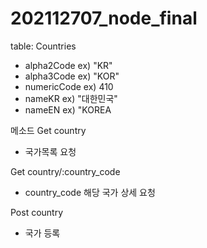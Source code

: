 # 202112707_node_final
 
 table: Countries
 - alpha2Code   ex) "KR"
 - alpha3Code  ex) "KOR"
 - numericCode ex) 410
 - nameKR      ex) "대한민국"
 - nameEN      ex) "KOREA
   
   
메소드
Get country
- 국가목록 요청

Get country/:country_code
- country_code 해당 국가 상세 요청

Post country
- 국가 등록
